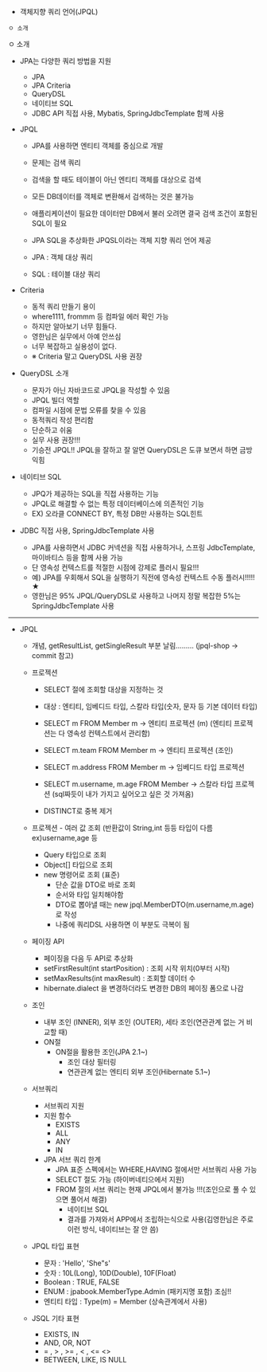 + 객체지향 쿼리 언어(JPQL)
```
ㅇ 소개
```
ㅇ 소개
+ JPA는 다양한 쿼리 방법을 지원
  + JPA
  + JPA Criteria
  + QueryDSL
  + 네이티브 SQL
  + JDBC API 직접 사용, Mybatis, SpringJdbcTemplate 함께 사용
  
+ JPQL
  + JPA를 사용하면 엔티티 객체를 중심으로 개발
  + 문제는 검색 쿼리
  + 검색을 할 때도 테이블이 아닌 엔티티 객체를 대상으로 검색
  + 모든 DB데이터를 객체로 변환해서 검색하는 것은 불가능
  + 애플리케이션이 필요한 데이터만 DB에서 불러 오려면 결국 검색 조건이 포함된 SQL이 필요
  
  + JPA SQL을 추상화한 JPQSL이라는 객체 지향 쿼리 언어 제공
  + JPA : 객체 대상 쿼리
  + SQL : 테이블 대상 쿼리
  
+ Criteria
  + 동적 쿼리 만들기 용이
  + where1111, frommm 등 컴파일 에러 확인 가능
  + 하지만 알아보기 너무 힘들다.
  + 영한님은 실무에서 아예 안쓰심
  + 너무 복잡하고 실용성이 없다.
  + ※ Criteria 말고 QueryDSL 사용 권장
  
+ QueryDSL 소개
  + 문자가 아닌 자바코드로 JPQL을 작성할 수 있음
  + JPQL 빌더 역할
  + 컴파일 시점에 문법 오류를 찾을 수 있음
  + 동적쿼리 작성 편리함
  + 단순하고 쉬움
  + 실무 사용 권장!!!
  + 기승전 JPQL!! JPQL을 잘하고 잘 알면 QueryDSL은 도큐 보면서 하면 금방 익힘

+ 네이티브 SQL
  + JPQ가 제공하는 SQL을 직접 사용하는 기능
  + JPQL로 해결할 수 없는 특정 데이터베이스에 의존적인 기능
  + EX) 오라클 CONNECT BY, 특정 DB만 사용하는 SQL힌트
  
+ JDBC 직접 사용, SpringJdbcTemplate 사용
  + JPA를 사용하면서 JDBC 커넥션을 직접 사용하거나, 스프링 JdbcTemplate, 마이바티스 등을 함께 사용 가능
  + 단 영속성 컨텍스트를 적절한 시점에 강제로 플러시 필요!!!
  + 예) JPA를 우회해서 SQL을 실행하기 직전에 영속성 컨텍스트 수동 플러시!!!!! ★
  + 영한님은 95% JPQL/QueryDSL로 사용하고 나머지 정말 복잡한 5%는 SpringJdbcTemplate 사용

-------------
+ JPQL
  + 개념, getResultList, getSingleResult 부분 날림......... (jpql-shop -> commit 참고)

  + 프로젝션
    + SELECT 절에 조회할 대상을 지정하는 것  
    + 대상 : 엔티티, 임베디드 타입, 스칼라 타입(숫자, 문자 등 기본 데이터 타입)
    
    + SELECT m FROM Member m -> 엔티티 프로젝션 (m)  (엔티티 프로젝션는 다 영속성 컨텍스트에서 관리함)
    + SELECT m.team FROM Member m -> 엔티티 프로젝션 (조인)
    + SELECT m.address FROM Member m -> 임베디드 타입 프로젝션
    + SELECT m.username, m.age FROM Member -> 스칼라 타입 프로젝션 (sql짜듯이 내가 가지고 싶어오고 싶은 것 가져옴)
    + DISTINCT로 중복 제거
  
  + 프로젝션 - 여러 값 조회 (반환값이 String,int 등등 타입이 다름 ex)username,age 등
    + Query 타입으로 조회
    + Object[] 타입으로 조회
    + new 명령어로 조회 (표준)
      + 단순 값을 DTO로 바로 조회  
      + 순서와 타입 일치해야함
      + DTO로 뽑아낼 때는 new jpql.MemberDTO(m.username,m.age)로 작성
      + 나중에 쿼리DSL 사용하면 이 부분도 극복이 됨

  + 페이징 API
    + 페이징을 다음 두 API로 추상화
    + setFirstResult(int startPosition) : 조회 시작 위치(0부터 시작)
    + setMaxResults(int maxResult) : 조회할 데이터 수
    + hibernate.dialect 을 변경하더라도 변경한 DB의 페이징 폼으로 나감
  
  + 조인
    + 내부 조인 (INNER), 외부 조인 (OUTER), 세타 조인(연관관계 없는 거 비교할 때)
    + ON절 
      + ON절을 활용한 조인(JPA 2.1~)
        + 조인 대상 필터링
        + 연관관계 없는 엔티티 외부 조인(Hibernate 5.1~)
         
  + 서브쿼리
    + 서브쿼리 지원
    + 지원 함수
      + EXISTS
      + ALL
      + ANY
      + IN 
    + JPA 서브 쿼리 한계
      + JPA 표준 스펙에서는 WHERE,HAVING 절에서만 서브쿼리 사용 가능
      + SELECT 절도 가능 (하이버네티으에서 지원)
      + FROM 절의 서브 쿼리는 현재 JPQL에서 불가능 !!!(조인으로 풀 수 있으면 풀어서 해결)
        + 네이티브 SQL
        + 결과를 가져와서 APP에서 조립하는식으로 사용(김영한님은 주로 이런 방식, 네이티브는 잘 안 씀)

  + JPQL 타입 표현
    + 문자 : 'Hello', 'She"s' 
    + 숫자 : 10L(Long), 10D(Double), 10F(Float)
    + Boolean : TRUE, FALSE
    + ENUM : jpabook.MemberType.Admin (패키지명 포함) 조심!!
    + 엔티티 타입 : Type(m) = Member (상속관계에서 사용)

  + JSQL 기타 표현
    + EXISTS, IN
    + AND, OR, NOT
    + = , > , >= , < , <= <>
    + BETWEEN, LIKE, IS NULL

